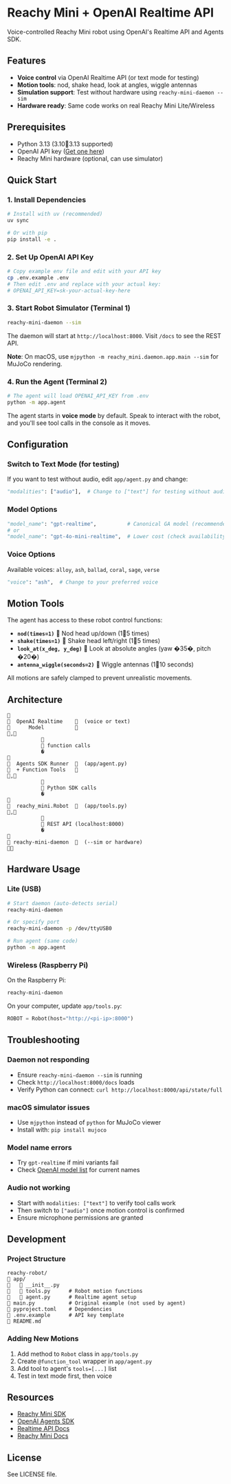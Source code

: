 # Reachy Mini + OpenAI Realtime API

Voice-controlled Reachy Mini robot using OpenAI's Realtime API and Agents SDK.

## Features

- **Voice control** via OpenAI Realtime API (or text mode for testing)
- **Motion tools**: nod, shake head, look at angles, wiggle antennas
- **Simulation support**: Test without hardware using `reachy-mini-daemon --sim`
- **Hardware ready**: Same code works on real Reachy Mini Lite/Wireless

## Prerequisites

- Python 3.13 (3.103.13 supported)
- OpenAI API key ([Get one here](https://platform.openai.com/api-keys))
- Reachy Mini hardware (optional, can use simulator)

## Quick Start

### 1. Install Dependencies

```bash
# Install with uv (recommended)
uv sync

# Or with pip
pip install -e .
```

### 2. Set Up OpenAI API Key

```bash
# Copy example env file and edit with your API key
cp .env.example .env
# Then edit .env and replace with your actual key:
# OPENAI_API_KEY=sk-your-actual-key-here
```

### 3. Start Robot Simulator (Terminal 1)

```bash
reachy-mini-daemon --sim
```

The daemon will start at `http://localhost:8000`. Visit `/docs` to see the REST API.

**Note**: On macOS, use `mjpython -m reachy_mini.daemon.app.main --sim` for MuJoCo rendering.

### 4. Run the Agent (Terminal 2)

```bash
# The agent will load OPENAI_API_KEY from .env
python -m app.agent
```

The agent starts in **voice mode** by default. Speak to interact with the robot, and you'll see tool calls in the console as it moves.

## Configuration

### Switch to Text Mode (for testing)

If you want to test without audio, edit `app/agent.py` and change:

```python
"modalities": ["audio"],  # Change to ["text"] for testing without audio
```

### Model Options

```python
"model_name": "gpt-realtime",          # Canonical GA model (recommended)
# or
"model_name": "gpt-4o-mini-realtime",  # Lower cost (check availability)
```

### Voice Options

Available voices: `alloy`, `ash`, `ballad`, `coral`, `sage`, `verse`

```python
"voice": "ash",  # Change to your preferred voice
```

## Motion Tools

The agent has access to these robot control functions:

- **`nod(times=1)`**  Nod head up/down (15 times)
- **`shake(times=1)`**  Shake head left/right (15 times)
- **`look_at(x_deg, y_deg)`**  Look at absolute angles (yaw �35�, pitch �20�)
- **`antenna_wiggle(seconds=2)`**  Wiggle antennas (110 seconds)

All motions are safely clamped to prevent unrealistic movements.

## Architecture

```
                     
  OpenAI Realtime      (voice or text)
      Model          
          ,          
           
            function calls
           �
                     
  Agents SDK Runner    (app/agent.py)
  + Function Tools   
          ,          
           
            Python SDK calls
           �
                     
  reachy_mini.Robot    (app/tools.py)
          ,          
           
            REST API (localhost:8000)
           �
                     
 reachy-mini-daemon    (--sim or hardware)
                     
```

## Hardware Usage

### Lite (USB)

```bash
# Start daemon (auto-detects serial)
reachy-mini-daemon

# Or specify port
reachy-mini-daemon -p /dev/ttyUSB0

# Run agent (same code)
python -m app.agent
```

### Wireless (Raspberry Pi)

On the Raspberry Pi:
```bash
reachy-mini-daemon
```

On your computer, update `app/tools.py`:
```python
ROBOT = Robot(host="http://<pi-ip>:8000")
```

## Troubleshooting

### Daemon not responding
- Ensure `reachy-mini-daemon --sim` is running
- Check `http://localhost:8000/docs` loads
- Verify Python can connect: `curl http://localhost:8000/api/state/full`

### macOS simulator issues
- Use `mjpython` instead of `python` for MuJoCo viewer
- Install with: `pip install mujoco`

### Model name errors
- Try `gpt-realtime` if mini variants fail
- Check [OpenAI model list](https://platform.openai.com/docs/models) for current names

### Audio not working
- Start with `modalities: ["text"]` to verify tool calls work
- Then switch to `["audio"]` once motion control is confirmed
- Ensure microphone permissions are granted

## Development

### Project Structure

```
reachy-robot/
   app/
      __init__.py
      tools.py      # Robot motion functions
      agent.py      # Realtime agent setup
   main.py           # Original example (not used by agent)
   pyproject.toml    # Dependencies
   .env.example      # API key template
   README.md
```

### Adding New Motions

1. Add method to `Robot` class in `app/tools.py`
2. Create `@function_tool` wrapper in `app/agent.py`
3. Add tool to agent's `tools=[...]` list
4. Test in text mode first, then voice

## Resources

- [Reachy Mini SDK](https://github.com/pollen-robotics/reachy_mini)
- [OpenAI Agents SDK](https://openai.github.io/openai-agents-python/)
- [Realtime API Docs](https://platform.openai.com/docs/guides/realtime)
- [Reachy Mini Docs](https://docs.pollen-robotics.com/)

## License

See LICENSE file.
